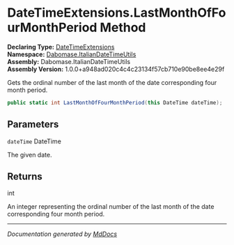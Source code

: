 ﻿<!--  
  <auto-generated>   
    The contents of this file were generated by a tool.  
    Changes to this file may be list if the file is regenerated  
  </auto-generated>   
-->

# DateTimeExtensions.LastMonthOfFourMonthPeriod Method

**Declaring Type:** [DateTimeExtensions](../index.md)  
**Namespace:** [Dabomase.ItalianDateTimeUtils](../../index.md)  
**Assembly:** Dabomase.ItalianDateTimeUtils  
**Assembly Version:** 1.0.0+a948ad020c4c4c23134f57cb710e90be8ee4e29f

Gets the ordinal number of the last month of the date corresponding four month period.

```csharp
public static int LastMonthOfFourMonthPeriod(this DateTime dateTime);
```

## Parameters

`dateTime`  DateTime

The given date.

## Returns

int

An integer representing the ordinal number of the last month of the date corresponding four month period.

___

*Documentation generated by [MdDocs](https://github.com/ap0llo/mddocs)*
